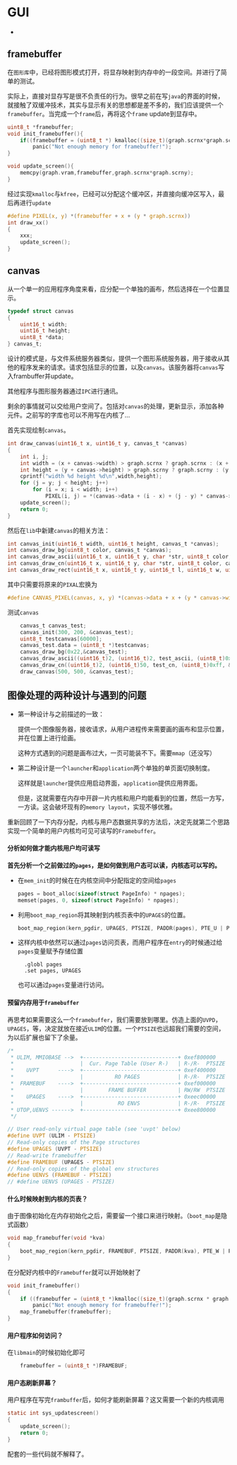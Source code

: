 # GUI

*

## framebuffer

在`图形库`中，已经将图形模式打开，将显存映射到内存中的一段空间。并进行了简单的测试。

实际上，直接对显存写是很不负责任的行为。很早之前在写`java`的界面的时候，就接触了双缓冲技术，其实与显示有关的思想都是差不多的，我们应该提供一个`framebuffer`。当完成一个`frame`后，再将这个`frame` update到显存中。

```c
uint8_t *framebuffer;
void init_framebuffer(){
  	if((framebuffer = (uint8_t *) kmalloc((size_t)(graph.scrnx*graph.scrny)))== NULL)
        panic("Not enough memory for framebuffer!");
}

void update_screen(){
    memcpy(graph.vram,framebuffer,graph.scrnx*graph.scrny);
}
```

经过实现`kmalloc`与`kfree`，已经可以分配这个缓冲区，并直接向缓冲区写入，最后再进行`update`

```c
#define PIXEL(x, y) *(framebuffer + x + (y * graph.scrnx))
int draw_xx()
{
	xxx;
	update_screen();
}
```



## canvas

从一个单一的应用程序角度来看，应分配一个单独的画布，然后选择在一个位置显示。

```c
typedef struct canvas
{
    uint16_t width;
    uint16_t height;
    uint8_t *data;
} canvas_t;
```

设计的模式是，与文件系统服务器类似，提供一个图形系统服务器，用于接收从其他的程序发来的请求。请求包括显示的位置，以及`canvas`。该服务器将`canvas`写入frambuffer并update。

其他程序与图形服务器通过`IPC`进行通讯。

剩余的事情就可以交给用户空间了。包括对`canvas`的处理，更新显示，添加各种元件。之前写的字库也可以不用写在内核了...

首先实现绘制`canvas`。

```c
int draw_canvas(uint16_t x, uint16_t y, canvas_t *canvas)
{
    int i, j;
    int width = (x + canvas->width) > graph.scrnx ? graph.scrnx : (x + canvas->width);
    int height = (y + canvas->height) > graph.scrny ? graph.scrny : (y + canvas->height);
    cprintf("width %d height %d\n",width,height);
    for (j = y; j < height; j++)
        for (i = x; i < width; i++)
            PIXEL(i, j) = *(canvas->data + (i - x) + (j - y) * canvas->width);
    update_screen();
    return 0;
}
```

然后在`lib`中新建`canvas`的相关方法：

```c
int canvas_init(uint16_t width, uint16_t height, canvas_t *canvas);
int canvas_draw_bg(uint8_t color, canvas_t *canvas);
int canvas_draw_ascii(uint16_t x, uint16_t y, char *str, uint8_t color, canvas_t *canvas);
int canvas_draw_cn(uint16_t x, uint16_t y, char *str, uint8_t color, canvas_t *canvas);
int canvas_draw_rect(uint16_t x, uint16_t y, uint16_t l, uint16_t w, uint8_t color, canvas_t *canvas);
```

其中只需要将原来的`PIXAL`宏换为

```c
#define CANVAS_PIXEL(canvas, x, y) *(canvas->data + x + (y * canvas->width))
```

测试`canvas`

```c
    canvas_t canvas_test;
    canvas_init(300, 200, &canvas_test);
    uint8_t testcanvas[60000];
    canvas_test.data = (uint8_t *)testcanvas;
    canvas_draw_bg(0x22,&canvas_test);
    canvas_draw_ascii((uint16_t)2, (uint16_t)2, test_ascii, (uint8_t)0xff, &canvas_test);
    canvas_draw_cn((uint16_t)2, (uint16_t)50, test_cn, (uint8_t)0xff, &canvas_test);
    draw_canvas(500, 500, &canvas_test);
```



## 图像处理的两种设计与遇到的问题

- 第一种设计与之前描述的一致：

  提供一个图像服务器，接收请求，从用户进程传来需要画的画布和显示位置，并在位置上进行绘画。

  这种方式遇到的问题是画布过大，一页可能装不下。需要`mmap`（还没写）

- 第二种设计是一个`launcher`和`application`两个单独的单页面切换制度。

  这样就是`launcher`提供应用启动界面，`application`提供应用界面。

  但是，这就需要在内存中开辟一片内核和用户均能看到的位置，然后一方写，一方读。这会破坏现有的`memory layout`，实现不够优雅。

重新回顾了一下内存分配，内核与用户态数据共享的方法后，决定先就第二个思路实现一个简单的用户内核均可见可读写的`Framebuffer`。

#### 分析如何做才能内核用户均可读写

**首先分析一个之前做过的`pages`，是如何做到用户态可以读，内核态可以写的。**

- 在`mem_init`的时候在在内核空间中分配指定的空间给`pages`

  ```c
  pages = boot_alloc(sizeof(struct PageInfo) * npages);
  memset(pages, 0, sizeof(struct PageInfo) * npages);
  ```

- 利用`boot_map_region`将其映射到内核页表中的`UPAGES`的位置。

  ```c
  boot_map_region(kern_pgdir, UPAGES, PTSIZE, PADDR(pages), PTE_U | PTE_P);
  ```

- 这样内核中依然可以通过`pages`访问页表，而用户程序在`entry`的时候通过给`pages`变量赋予存储位置

  ```
  	.globl pages
  	.set pages, UPAGES
  ```

  也可以通过`pages`变量进行访问。

#### 预留内存用于`framebuffer`

再思考如果需要这么一个`framebuffer`，我们需要放到哪里。仿造上面的`UVPD`，`UPAGES`，等，决定就放在接近`ULIM`的位置。一个`PTSIZE`也远超我们需要的空间，为以后扩展也留下了余量。

```c
/*
 * ULIM, MMIOBASE -->  +------------------------------+ 0xef800000
 *                     |  Cur. Page Table (User R-)   | R-/R-  PTSIZE
 *    UVPT      ---->  +------------------------------+ 0xef400000
 *                     |          RO PAGES            | R-/R-  PTSIZE
 *  FRAMEBUF    ---->  +------------------------------+ 0xef000000
 *                     |        FRAME BUFFER          | RW/RW  PTSIZE
 *    UPAGES    ---->  +------------------------------+ 0xeec00000
 *                     |           RO ENVS            | R-/R-  PTSIZE
 * UTOP,UENVS ------>  +------------------------------+ 0xee800000
 */

// User read-only virtual page table (see 'uvpt' below)
#define UVPT (ULIM - PTSIZE)
// Read-only copies of the Page structures
#define UPAGES (UVPT - PTSIZE)
// Read-write framebuffer
#define FRAMEBUF (UPAGES - PTSIZE)
// Read-only copies of the global env structures
#define UENVS (FRAMEBUF - PTSIZE)
// #define UENVS (UPAGES - PTSIZE)
```

#### 什么时候映射到内核的页表？

由于图像初始化在内存初始化之后，需要留一个接口来进行映射。（`boot_map`是隐式函数）

```c
void map_framebuffer(void *kva)
{
	boot_map_region(kern_pgdir, FRAMEBUF, PTSIZE, PADDR(kva), PTE_W | PTE_U | PTE_P);
}
```

在分配好内核中的`Framebuffer`就可以开始映射了

```c
void init_framebuffer()
{
    if ((framebuffer = (uint8_t *)kmalloc((size_t)(graph.scrnx * graph.scrny))) == NULL)
        panic("Not enough memory for framebuffer!");
    map_framebuffer(framebuffer);
}
```

#### 用户程序如何访问？

在`libmain`的时候初始化即可

```c
	framebuffer = (uint8_t *)FRAMEBUF;
```

#### 用户态刷新屏幕？

用户程序在写完`frambuffer`后，如何才能刷新屏幕？这又需要一个新的内核调用

```c
static int sys_updatescreen()
{
	update_screen();
	return 0;
}
```

配套的一些代码就不解释了。